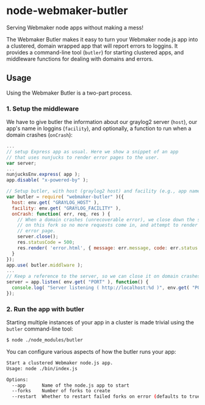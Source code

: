 node-webmaker-butler
====================

Serving Webmaker node apps without making a mess!

The Webmaker Butler makes it easy to turn your Webmaker node.js app into a clustered, domain
wrapped app that will report errors to loggins.  It provides a command-line tool (`butler`)
for starting clustered apps, and middleware functions for dealing with domains and errors.

## Usage

Using the Webmaker Butler is a two-part process.

### 1. Setup the middleware

We have to give butler the information about our graylog2 server (`host`), our app's name
in loggins (`facility`), and optionally, a function to run when a domain crashes (`onCrash`):

```javascript
...
// setup Express app as usual. Here we show a snippet of an app
// that uses nunjucks to render error pages to the user.
var server;
...
nunjucksEnv.express( app );
app.disable( "x-powered-by" );

// Setup butler, with host (graylog2 host) and facility (e.g., app name in loggins)
var butler = require( "webmaker-butler" )({
  host: env.get( "GRAYLOG_HOST" ),
  facility: env.get( "GRAYLOG_FACILITY" ),
  onCrash: function( err, req, res ) {
    // When a domain crashes (unrecoverable error), we close down the server
    // on this fork so no more requests come in, and attempt to render an
    // error page.
    server.close();
    res.statusCode = 500;
    res.render( 'error.html', { message: err.message, code: err.status });
  }
});
app.use( butler.middlware );
...
// Keep a reference to the server, so we can close it on domain crashes.
server = app.listen( env.get( "PORT" ), function() {
  console.log( "Server listening ( http://localhost:%d )", env.get( "PORT" ));
});
```

### 2. Run the app with butler

Starting multiple instances of your app in a cluster is made trivial using the `butler`
command-line tool:

```bash
$ node ./node_modules/butler
```

You can configure various aspects of how the butler runs your app:

```bash
Start a clustered Webmaker node.js app.
Usage: node ./bin/index.js

Options:
  --app      Name of the node.js app to start                             [default: "app.js"]
  --forks    Number of forks to create                                    [default: 2]
  --restart  Whether to restart failed forks on error (defaults to true)  [default: true]
```
